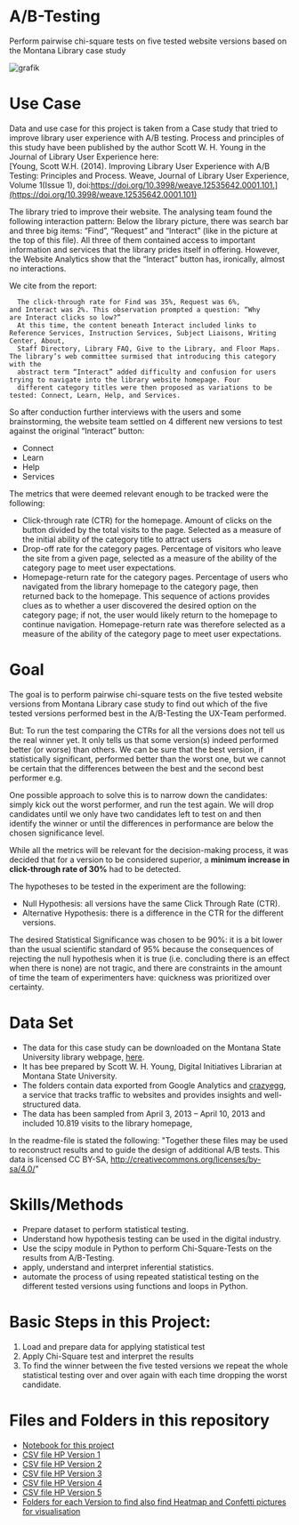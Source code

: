 # A/B-Testing
Perform pairwise chi-square tests on five tested website versions based on the Montana Library case study

![grafik](https://user-images.githubusercontent.com/100354393/208067598-55360558-c73a-4246-a0ae-36bb607f7603.png)

# Use Case
Data and use case for this project is taken from a Case study that tried to improve library user experience with A/B testing. Process and principles of this
study have been published by the author Scott W. H. Young in the Journal of Library User Experience here:   
[Young, Scott W.H. (2014). Improving Library User Experience with A/B Testing: Principles and Process. Weave, Journal of Library User Experience, Volume 1(Issue 1), doi:https://doi.org/10.3998/weave.12535642.0001.101.](https://doi.org/10.3998/weave.12535642.0001.101)

The library tried to improve their website. The analysing team found the following interaction pattern: Below the library picture, there was search bar and three big items: “Find”, “Request” and “Interact” (like in the picture at the top of this file). All three of them contained access to important information and services that the library prides itself in offering. However, the Website Analytics show that the “Interact” button has, ironically, almost no interactions. 

We cite from the report:       

      The click-through rate for Find was 35%, Request was 6%, and Interact was 2%. This observation prompted a question: “Why are Interact clicks so low?”   
      At this time, the content beneath Interact included links to Reference Services, Instruction Services, Subject Liaisons, Writing Center, About,    
      Staff Directory, Library FAQ, Give to the Library, and Floor Maps. The library’s web committee surmised that introducing this category with the    
      abstract term “Interact” added difficulty and confusion for users trying to navigate into the library website homepage. Four    
      different category titles were then proposed as variations to be tested: Connect, Learn, Help, and Services.

So after conduction further interviews with the users and some brainstorming, the website team settled on 4 different new versions to test against the original “Interact” button:
- Connect
- Learn
- Help
- Services

The metrics that were deemed relevant enough to be tracked were the following: 
- Click-through rate (CTR) for the homepage. Amount of clicks on the button divided by the total visits to the page. Selected as a measure of the initial ability of the category title to attract users
- Drop-off rate for the category pages. Percentage of visitors who leave the site from a given page, selected as a measure of the ability of the category page to meet user expectations.
- Homepage-return rate for the category pages. Percentage of users who navigated from the library homepage to the category page, then returned back to the homepage. This sequence of actions provides clues as to whether a user discovered the desired option on the category page; if not, the user would likely return to the homepage to continue navigation. Homepage-return rate was therefore selected as a measure of the ability of the category page to meet user expectations.   

# Goal
The goal is to perform pairwise chi-square tests on the five tested website versions from Montana Library case study to find out 
which of the five tested versions performed best in the A/B-Testing the UX-Team performed.

But: To run the test comparing the CTRs for all the versions does not tell us the real winner yet. It only tells us that some version(s) indeed performed better (or worse) than others. We can be sure that the best version, if statistically significant, performed better than the worst one, but we cannot be certain that the differences between the best and the second best performer e.g.

One possible approach to solve this is to narrow down the candidates: simply kick out the worst performer, and run the test again. 
We will drop candidates until we only have two candidates left to test on and then identify the winner or until the differences in performance are below the chosen significance level.  

While all the metrics will be relevant for the decision-making process, it was decided that for a version to be considered superior, a **minimum increase in click-through rate of 30%** had to be detected.   

The hypotheses to be tested in the experiment are the following:
- Null Hypothesis: all versions have the same Click Through Rate (CTR).
- Alternative Hypothesis: there is a difference in the CTR for the different versions.

The desired Statistical Significance was chosen to be 90%: it is a bit lower than the usual scientific standard of 95% because the consequences of rejecting the null hypothesis when it is true (i.e. concluding there is an effect when there is none) are not tragic, and there are constraints in the amount of time the team of experimenters have: quickness was prioritized over certainty.


# Data Set 
- The data for this case study can be downloaded on the Montana State University library webpage, [here](https://scholarworks.montana.edu/xmlui/handle/1/3507).
- It has bee prepared by Scott W. H. Young, Digital Initiatives Librarian at Montana State University.
- The folders contain data exported from Google Analytics and [crazyegg](https://www.crazyegg.com/), a service that tracks traffic to websites and provides insights and well-structured data.
- The data has been sampled from April 3, 2013 – April 10, 2013 and included 10.819 visits to the library homepage,

In the readme-file is stated the following: "Together these files may be used to reconstruct results and
to guide the design of additional A/B tests. This data is licensed CC BY-SA, http://creativecommons.org/licenses/by-sa/4.0/"


# Skills/Methods
- Prepare dataset to perform statistical testing.
- Understand how hypothesis testing can be used in the digital industry.
- Use the scipy module in Python to perform Chi-Square-Tests on the results from A/B-Testing.
- apply, understand and interpret inferential statistics.
- automate the process of using repeated statistical testing on the different tested versions using functions and loops in Python.

# Basic Steps in this Project: 
1. Load and prepare data for applying statistical test
2. Apply Chi-Square test and interpret the results
3. To find the winner between the five tested versions we repeat the whole statistical testing over and over again with each time dropping the worst candidate. 


# Files and Folders in this repository
- [Notebook for this project](../main/notebook/chi_square_test_find_winner.ipynb)
- [CSV file HP Version 1](../main/data_crazy_egg/HomepageVersion1.csv)
- [CSV file HP Version 2](../main/data_crazy_egg/HomepageVersion2.csv)
- [CSV file HP Version 3](../main/data_crazy_egg/HomepageVersion3.csv) 
- [CSV file HP Version 4](../main/data_crazy_egg/HomepageVersion4.csv)
- [CSV file HP Version 5](../main/data_crazy_egg/HomepageVersion5.csv) 
- [Folders for each Version to find also find Heatmap and Confetti pictures for visualisation](../main/data_crazy_egg)
